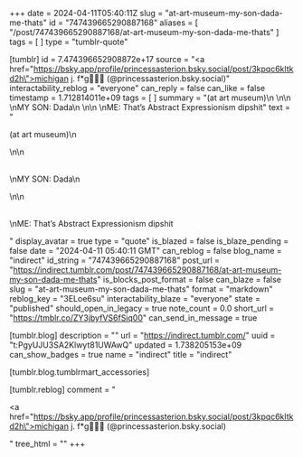 +++
date = 2024-04-11T05:40:11Z
slug = "at-art-museum-my-son-dada-me-thats"
id = "747439665290887168"
aliases = [ "/post/747439665290887168/at-art-museum-my-son-dada-me-thats" ]
tags = [ ]
type = "tumblr-quote"

[tumblr]
id = 7.474396652908872e+17
source = "<a href=\"https://bsky.app/profile/princessasterion.bsky.social/post/3kpqc6kltkd2h\">michigan j. f*g🚬🇵🇸 (@princessasterion.bsky.social)</a>"
interactability_reblog = "everyone"
can_reply = false
can_like = false
timestamp = 1.712814011e+09
tags = [ ]
summary = "(at art museum)\n \n\n \nMY SON: Dada\n \n\n \nME: That’s Abstract Expressionism dipshit"
text = "<p>(at art museum)\n<br/></p>\n\n<p><br/>\nMY SON: Dada\n<br/></p>\n\n<p><br/>\nME: That’s Abstract Expressionism dipshit</p>"
display_avatar = true
type = "quote"
is_blazed = false
is_blaze_pending = false
date = "2024-04-11 05:40:11 GMT"
can_reblog = false
blog_name = "indirect"
id_string = "747439665290887168"
post_url = "https://indirect.tumblr.com/post/747439665290887168/at-art-museum-my-son-dada-me-thats"
is_blocks_post_format = false
can_blaze = false
slug = "at-art-museum-my-son-dada-me-thats"
format = "markdown"
reblog_key = "3ELoe6su"
interactability_blaze = "everyone"
state = "published"
should_open_in_legacy = true
note_count = 0.0
short_url = "https://tmblr.co/ZY3jbyfVS6fSiq00"
can_send_in_message = true

[tumblr.blog]
description = ""
url = "https://indirect.tumblr.com/"
uuid = "t:PgyUJU3SA2Klwyt81UWAwQ"
updated = 1.738205153e+09
can_show_badges = true
name = "indirect"
title = "indirect"

[tumblr.blog.tumblrmart_accessories]

[tumblr.reblog]
comment = "<p><a href=\"https://bsky.app/profile/princessasterion.bsky.social/post/3kpqc6kltkd2h\">michigan j. f*g🚬🇵🇸 (@princessasterion.bsky.social)</a></p>"
tree_html = ""
+++
